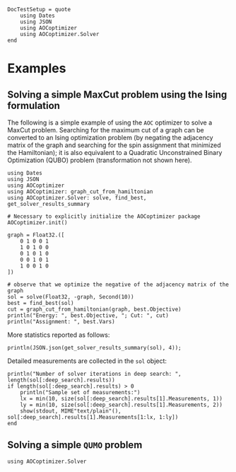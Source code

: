 ```@meta
DocTestSetup = quote
    using Dates
    using JSON
    using AOCoptimizer
    using AOCoptimizer.Solver
end
```

# Examples

## Solving a simple MaxCut problem using the Ising formulation

The following is a simple example of using the `AOC` optimizer to
solve a MaxCut problem. Searching for the maximum cut of a graph
can be converted to an Ising optimization problem
(by negating the adjacency matrix of the graph and searching
for the spin assignment that minimized the Hamiltonian);
it is also equivalent to a Quadratic Unconstrained Binary Optimization (QUBO) problem
(transformation not shown here).

```@example MaxCut
using Dates
using JSON
using AOCoptimizer
using AOCoptimizer: graph_cut_from_hamiltonian
using AOCoptimizer.Solver: solve, find_best, get_solver_results_summary

# Necessary to explicitly initialize the AOCoptimizer package
AOCoptimizer.init()

graph = Float32.([
    0 1 0 0 1
    1 0 1 0 0
    0 1 0 1 0
    0 0 1 0 1
    1 0 0 1 0
])

# observe that we optimize the negative of the adjacency matrix of the graph
sol = solve(Float32, -graph, Second(10))
best = find_best(sol)
cut = graph_cut_from_hamiltonian(graph, best.Objective)
println("Energy: ", best.Objective, "; Cut: ", cut)
println("Assignment: ", best.Vars)
```

More statistics reported as follows:

```@example MaxCut
println(JSON.json(get_solver_results_summary(sol), 4));
```

Detailed measurements are collected in the `sol` object:

```@example MaxCut
println("Number of solver iterations in deep search: ", length(sol[:deep_search].results))
if length(sol[:deep_search].results) > 0
    println("Sample set of measurements:")
    lx = min(10, size(sol[:deep_search].results[1].Measurements, 1))
    ly = min(10, size(sol[:deep_search].results[1].Measurements, 2))
    show(stdout, MIME"text/plain"(), sol[:deep_search].results[1].Measurements[1:lx, 1:ly])
end
```

## Solving a simple `QUMO` problem

```@example QUMO
using AOCoptimizer.Solver
```
